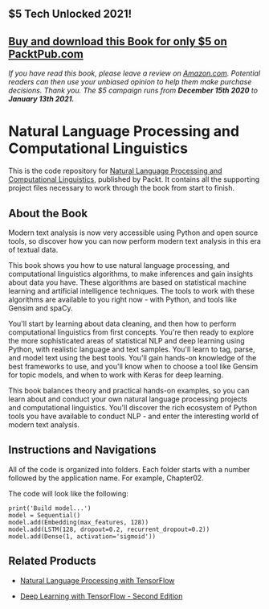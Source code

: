 ## $5 Tech Unlocked 2021!
[Buy and download this Book for only $5 on PacktPub.com](https://www.packtpub.com/product/natural-language-processing-and-computational-linguistics/9781788838535)
-----
*If you have read this book, please leave a review on [Amazon.com](https://www.amazon.com/gp/product/178883853X).     Potential readers can then use your unbiased opinion to help them make purchase decisions. Thank you. The $5 campaign         runs from __December 15th 2020__ to __January 13th 2021.__*

# Natural Language Processing and Computational Linguistics
This is the code repository for [Natural Language Processing and Computational Linguistics](https://www.packtpub.com/application-development/beginning-natural-language-processing?utm_source=github&utm_medium=repository&utm_campaign=9781788838535), published by Packt. It contains all the supporting project files necessary to work through the book from start to finish.

## About the Book
Modern text analysis is now very accessible using Python and open source tools, so discover how you can now perform modern text analysis in this era of textual data.

This book shows you how to use natural language processing, and computational linguistics algorithms, to make inferences and gain insights about data you have. These algorithms are based on statistical machine learning and artificial intelligence techniques. The tools to work with these algorithms are available to you right now - with Python, and tools like Gensim and spaCy.

You'll start by learning about data cleaning, and then how to perform computational linguistics from first concepts. You're then ready to explore the more sophisticated areas of statistical NLP and deep learning using Python, with realistic language and text samples. You'll learn to tag, parse, and model text using the best tools. You'll gain hands-on knowledge of the best frameworks to use, and you'll know when to choose a tool like Gensim for topic models, and when to work with Keras for deep learning.

This book balances theory and practical hands-on examples, so you can learn about and conduct your own natural language processing projects and computational linguistics. You'll discover the rich ecosystem of Python tools you have available to conduct NLP - and enter the interesting world of modern text analysis.

## Instructions and Navigations
All of the code is organized into folders. Each folder starts with a number followed by the application name. For example, Chapter02.

The code will look like the following:
```
print('Build model...')
model = Sequential()
model.add(Embedding(max_features, 128))
model.add(LSTM(128, dropout=0.2, recurrent_dropout=0.2))
model.add(Dense(1, activation='sigmoid'))
```

## Related Products
* [Natural Language Processing with TensorFlow](https://www.packtpub.com/application-development/natural-language-processing-tensorflow?utm_source=github&utm_medium=repository&utm_campaign=9781788478311)

* [Deep Learning with TensorFlow - Second Edition](https://www.packtpub.com/big-data-and-business-intelligence/deep-learning-tensorflow-second-edition?utm_source=github&utm_medium=repository&utm_campaign=9781788831109)
